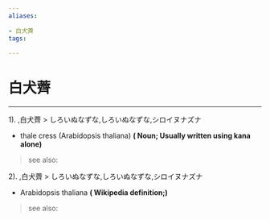 ```yaml
---
aliases:
    
- 白犬薺
tags:
    
---
```


# 白犬薺
---
1).
,白犬薺 > しろいぬなずな,しろいぬなずな,シロイヌナズナ

- thale cress (Arabidopsis thaliana)
**( Noun; Usually written using kana alone)**
> see also: 
            
2).
,白犬薺 > しろいぬなずな,しろいぬなずな,シロイヌナズナ

- Arabidopsis thaliana
**( Wikipedia definition;)**
> see also: 
            